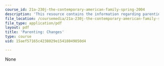 ```yaml
---
course_id: 21a-230j-the-contemporary-american-family-spring-2004
description: 'This resource contains the information regarding parenting: changes.'
file_location: /coursemedia/21a-230j-the-contemporary-american-family-spring-2004/15aef57165c4238029e15418049850d4_MIT21A_230JS04_15hetz.pdf
file_type: application/pdf
layout: pdf
title: 'Parenting: Changes'
type: course
uid: 15aef57165c4238029e15418049850d4

---
```

None